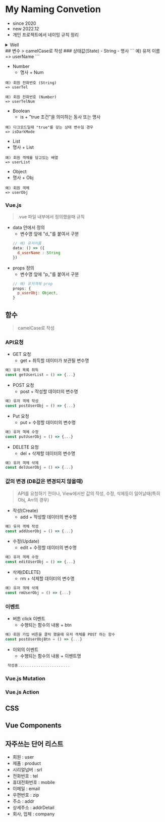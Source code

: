 # My Naming Convetion
- since 2020
- new 2022.12
- 개인 프로젝트에서 네이밍 규칙 정리

<details>
<summary>Well</summary>
</details>
## 변수
> camelCase로 작성
### 상태값(State)
- String
  - 명사
```
예) 유저 이름
=> userName
```

- Number
  - 명사 + Num
```
예) 회원 전화번호 (String)
=> userTel

예) 회원 전화번호 (Number)
=> userTelNum
```

- Boolean
  - is + "true 조건"을 의미하는 동사 또는 명사
```
예) 다크모드일때 "true"를 갖는 상태 변수일 경우
=> isDarkMode
```

- List
- 명사 + List
```
예) 회원 객체를 담고있는 배열
=> userList
```
- Object
- 명사 + Obj
```
예) 회원 객체
=> userObj
```

### Vue.js
> .vue 파일 내부에서 정의했을때 규칙
- data 안에서 정의
  - 변수명 앞에 "d_"를 붙여서 구분
  ```js
  // 예) 유저이름
  data: () => ({
    d_userName : String
  })
  ```
- props 정의
  - 변수명 앞에 "p_"를 붙여서 구분
  ```js
  // 예) 유저객체 prop
  props: {
    p_userObj: Object,
  }
  ```

## 함수
> camelCase로 작성
### API요청
- GET 요청
  - get + 취득할 데이터가 보관될 변수명
```js
예) 유저 목록 취득
const getUserList = () => {...}
```

- POST 요청
  - post + 작성할 데이터의 변수명
```js
예) 유저 객체 작성
const postUserObj = () => {...}
```

- Put 요청
  - put + 수정할 데이터의 변수명
```js
예) 유저 객체 수정
const putUserObj = () => {...}
```

- DELETE 요청
  - del + 삭제할 데이터의 변수명
```js
예) 유저 객체 삭제
const delUserObj = () => {...}
```

### 값의 변경 (DB값은 변경되지 않을때)
> API를 요청하기 전이나, View에서만 값의 작성, 수정, 삭제등이 일어날때(특히 Obj, Arr의 경우)
- 작성(Create)
  - add + 작성할 데이터의 변수명
```js
예) 유저 객체 작성
const addUserObj = () => {...}
```

- 수정(Update)
  - edit + 수정할 데이터의 변수명
```js
예) 유저 객체 수정
const editUserObj = () => {...}
```

- 삭제(DELETE)
  - rm + 삭제할 데이터의 변수명
```js
예) 유저 객체 삭제
const rmUserObj = () => {...}
```

### 이벤트
- 버튼 click 이벤트
  - 수행되는 함수의 내용 + btn
```js
예) 회원 가입 버튼을 클릭 했을때 유저 객체를 POST 하는 함수
const postUserObjBtn = () => {...}
```

- 이외의 이벤트
  - 수행되는 함수의 내용 + 이벤트명
```js
 작성중.......................
```

### Vue.js Mutation
### Vue.js Action






## CSS

## Vue Components


## 자주쓰는 단어 리스트
- 회원 : user
- 제품 : product
- 시리얼넘버 : srl
- 전화번호 : tel
- 휴대전화번호 : mobile
- 이메일 : email
- 우편번호 : zip
- 주소 : addr
- 상세주소 : addrDetail
- 회사, 업체 : company
